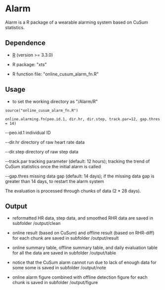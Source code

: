 # Alarm

Alarm is a R package of a wearable alarming system based on CuSum statistics. 


## Dependence
* [R](https://www.r-project.org/) (version >= 3.3.0)

* R package: "xts"

* R function file: "online_cusum_alarm_fn.R"

## Usage
* to set the working directory as "/Alarm/R"

`source("online_cusum_alarm_fn.R")`

`online.alarming.fn(peo.id.1, dir.hr, dir.step, track.par=12, gap.thres = 14)`

--peo.id.1 individual ID

--dir.hr directory of raw heart rate data

--dir.step directory of raw step data

--track.par tracking parameter (default: 12 hours); tracking the trend of CuSum statistics once the initial alarm is called

--gap.thres missing data gap (default: 14 days); if the missing data gap is greater than 14 days, to restart the alarm system

The evaluation is processed through chunks of data (2 * 28 days). 


## Output
* reformatted HR data, step data, and smoothed RHR data are saved in subfolder /output/clean

* online result (based on CuSum) and offline result (based on RHR-diff) for each chunk are saved in subfolder /output/result

* online summary table, offline summary table, and daily evaluation table for all the data are saved in subfolder /output/table

* notice that the CuSum alarm cannot run due to lack of enough data for some some is saved in subfolder /output/note

* online alarm figure combined with offline detection figure for each chunk is saved in subfolder /output/figure






